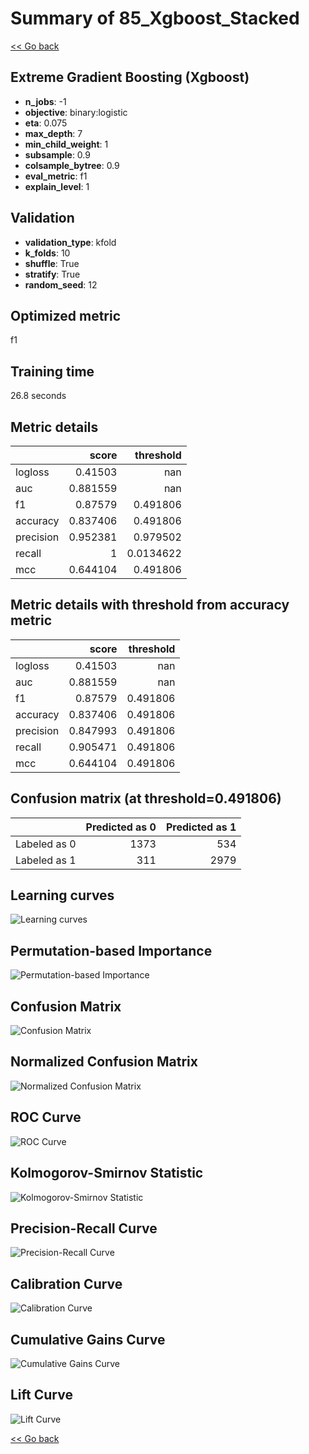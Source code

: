# Summary of 85_Xgboost_Stacked

[<< Go back](../README.md)


## Extreme Gradient Boosting (Xgboost)
- **n_jobs**: -1
- **objective**: binary:logistic
- **eta**: 0.075
- **max_depth**: 7
- **min_child_weight**: 1
- **subsample**: 0.9
- **colsample_bytree**: 0.9
- **eval_metric**: f1
- **explain_level**: 1

## Validation
 - **validation_type**: kfold
 - **k_folds**: 10
 - **shuffle**: True
 - **stratify**: True
 - **random_seed**: 12

## Optimized metric
f1

## Training time

26.8 seconds

## Metric details
|           |    score |   threshold |
|:----------|---------:|------------:|
| logloss   | 0.41503  | nan         |
| auc       | 0.881559 | nan         |
| f1        | 0.87579  |   0.491806  |
| accuracy  | 0.837406 |   0.491806  |
| precision | 0.952381 |   0.979502  |
| recall    | 1        |   0.0134622 |
| mcc       | 0.644104 |   0.491806  |


## Metric details with threshold from accuracy metric
|           |    score |   threshold |
|:----------|---------:|------------:|
| logloss   | 0.41503  |  nan        |
| auc       | 0.881559 |  nan        |
| f1        | 0.87579  |    0.491806 |
| accuracy  | 0.837406 |    0.491806 |
| precision | 0.847993 |    0.491806 |
| recall    | 0.905471 |    0.491806 |
| mcc       | 0.644104 |    0.491806 |


## Confusion matrix (at threshold=0.491806)
|              |   Predicted as 0 |   Predicted as 1 |
|:-------------|-----------------:|-----------------:|
| Labeled as 0 |             1373 |              534 |
| Labeled as 1 |              311 |             2979 |

## Learning curves
![Learning curves](learning_curves.png)

## Permutation-based Importance
![Permutation-based Importance](permutation_importance.png)
## Confusion Matrix

![Confusion Matrix](confusion_matrix.png)


## Normalized Confusion Matrix

![Normalized Confusion Matrix](confusion_matrix_normalized.png)


## ROC Curve

![ROC Curve](roc_curve.png)


## Kolmogorov-Smirnov Statistic

![Kolmogorov-Smirnov Statistic](ks_statistic.png)


## Precision-Recall Curve

![Precision-Recall Curve](precision_recall_curve.png)


## Calibration Curve

![Calibration Curve](calibration_curve_curve.png)


## Cumulative Gains Curve

![Cumulative Gains Curve](cumulative_gains_curve.png)


## Lift Curve

![Lift Curve](lift_curve.png)



[<< Go back](../README.md)
